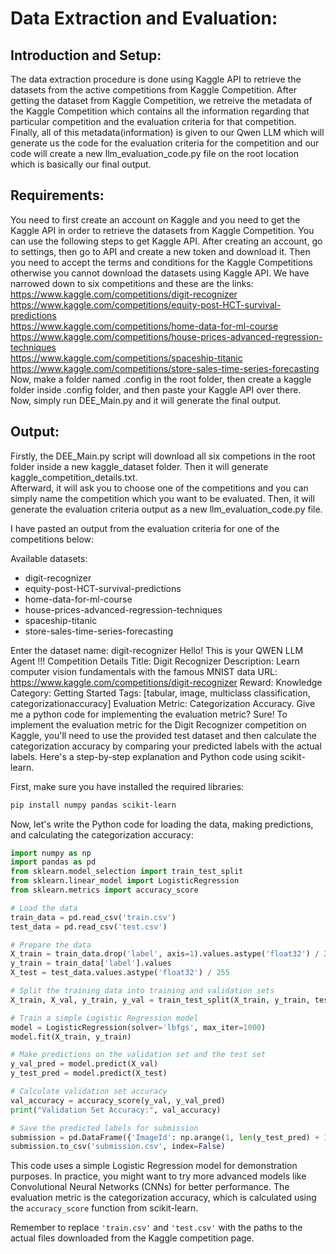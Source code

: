 # Data Extraction and Evaluation:
## Introduction and Setup:
The data extraction procedure is done using Kaggle API to retrieve the datasets from the active competitions from Kaggle Competition. After getting the dataset from Kaggle Competition, we retreive the metadata of the Kaggle Competition which contains all the information regarding that particular competition and the evaluation criteria for that competition. Finally, all of this metadata(information) is given to our Qwen LLM which will generate us the code for the evaluation criteria for the competition and our code will create a new llm_evaluation_code.py file on the root location which is basically our final output.
## Requirements:
You need to first create an account on Kaggle and you need to get the Kaggle API in order to retrieve the datasets from Kaggle Competition. You can use the following steps to get Kaggle API. After creating an account, go to settings, then go to API and create a new token and download it.
Then you need to accept the terms and conditions for the Kaggle Competitions otherwise you cannot download the datasets using Kaggle API. We have narrowed down to six competitions and these are the links:
        https://www.kaggle.com/competitions/digit-recognizer <br />
        https://www.kaggle.com/competitions/equity-post-HCT-survival-predictions <br />
        https://www.kaggle.com/competitions/home-data-for-ml-course <br />
        https://www.kaggle.com/competitions/house-prices-advanced-regression-techniques <br />
        https://www.kaggle.com/competitions/spaceship-titanic <br />
        https://www.kaggle.com/competitions/store-sales-time-series-forecasting <br />
Now, make a folder named .config in the root folder, then create a kaggle folder inside .config folder, and then paste your Kaggle API over there. <br />
Now, simply run DEE_Main.py and it will generate the final output.

## Output:
Firstly, the DEE_Main.py script will download all six competions in the root folder inside a new kaggle_dataset folder. Then it will generate kaggle_competition_details.txt. <br />
Afterward, it will ask you to choose one of the competitions and you can simply name the competition which you want to be evaluated. Then, it will generate the evaluation criteria output as a new llm_evaluation_code.py file.

I have pasted an output from the evaluation criteria for one of the competitions below: <br />

Available datasets:
- digit-recognizer
- equity-post-HCT-survival-predictions
- home-data-for-ml-course
- house-prices-advanced-regression-techniques
- spaceship-titanic
- store-sales-time-series-forecasting

Enter the dataset name: digit-recognizer
Hello! This is your QWEN LLM Agent !!!
Competition Details Title: Digit Recognizer Description: Learn computer vision fundamentals with the famous MNIST data URL: https://www.kaggle.com/competitions/digit-recognizer Reward: Knowledge Category: Getting Started Tags: [tabular, image, multiclass classification, categorizationaccuracy] Evaluation Metric: Categorization Accuracy. Give me a python code for implementing the evaluation metric?
Sure! To implement the evaluation metric for the Digit Recognizer competition on Kaggle, you'll need to use the provided test dataset and then calculate the categorization accuracy by comparing your predicted labels with the actual labels. Here's a step-by-step explanation and Python code using scikit-learn.

First, make sure you have installed the required libraries:
```bash
pip install numpy pandas scikit-learn
```
Now, let's write the Python code for loading the data, making predictions, and calculating the categorization accuracy:

```python
import numpy as np
import pandas as pd
from sklearn.model_selection import train_test_split
from sklearn.linear_model import LogisticRegression
from sklearn.metrics import accuracy_score

# Load the data
train_data = pd.read_csv('train.csv')
test_data = pd.read_csv('test.csv')

# Prepare the data
X_train = train_data.drop('label', axis=1).values.astype('float32') / 255
y_train = train_data['label'].values
X_test = test_data.values.astype('float32') / 255

# Split the training data into training and validation sets
X_train, X_val, y_train, y_val = train_test_split(X_train, y_train, test_size=0.1, random_state=42)

# Train a simple Logistic Regression model
model = LogisticRegression(solver='lbfgs', max_iter=1000)
model.fit(X_train, y_train)

# Make predictions on the validation set and the test set
y_val_pred = model.predict(X_val)
y_test_pred = model.predict(X_test)

# Calculate validation set accuracy
val_accuracy = accuracy_score(y_val, y_val_pred)
print("Validation Set Accuracy:", val_accuracy)

# Save the predicted labels for submission
submission = pd.DataFrame({'ImageId': np.arange(1, len(y_test_pred) + 1), 'Label': y_test_pred})
submission.to_csv('submission.csv', index=False)
```

This code uses a simple Logistic Regression model for demonstration purposes. In practice, you might want to try more advanced models like Convolutional Neural Networks (CNNs) for better performance. The evaluation metric is the categorization accuracy, which is calculated using the `accuracy_score` function from scikit-learn.

Remember to replace `'train.csv'` and `'test.csv'` with the paths to the actual files downloaded from the Kaggle competition page.

